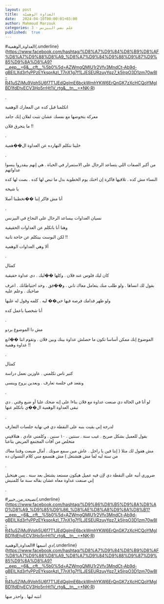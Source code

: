 ```yaml
---
layout: post
title:  العداوة الوهميّة
date:   2024-04-10T00:00:01+03:00
author: Mahmoud Marzouk
categories: 3 - علم نفس البيزنس
published:  true
---
```

\#العداوة_الوهمية{.underline}(https://www.facebook.com/hashtag/%D8%A7%D9%84%D8%B9%D8%AF%D8%A7%D9%88%D8%A9_%D8%A7%D9%84%D9%88%D9%87%D9%85%D9%8A%D8%A9?__eep__=6&__cft__%5b0%5d=AZWmgQMIU1r2Vfv3MndCt-Ab9d-gBEILXd3rfyPPzEYksprAzl_T7nX1g7f1LJESEURzuyYqz7_k5IrpO3D1zm70w8I-R41uSZjMu9Vqh5U6f7T1JEdQgImE6bckWmhYKW6ErQnGK7zXcHCQoYMgIBD1fdEtyECV3Ho5rrHt1V_rtg&__tn__=*NK-R)

.

اتكلمنا قبل كده عن المعارك الوهمية

معركة بتخوضها مع نفسك عشان تثبت لفلان إنك جامد

ما يتحرق فلان !!

.

خلينا نتكلم النهارده عن العداوة ال��همية

.

من أكبر الصفات اللي بتساعد الرجال على الاستمرار في الحياة . هي إنهم
بيقدروا ينسوا عداواتهم

النساء مش كده . تلاقيها فاكرة إن اختك يوم الخطوبة بدل ما تبص لها كده .
بصت لها كده

يا شيخة

أنا مش فاكر إننا ��تخطبنا أصلا

.

نسيان العداوات بيساعد الرجال على النجاح في البيزنس

وهنا أنا باتكلم عن العداوات الحقيقية

لكن البوست بيتكلم عن حاجة تانية !!

ألا وهي العداوات الوهمية

.

كمثال

كان ليك فلوس عند فلان . وكلها ��ليك . دي عداوة حقيقية

بقول لك انساها . ولو طلب منك يتعامل معاك تاني . و��فق . وخد احتياطاتك .
اعرف صاحبك . وعلم عليه

ولو ظهر قدامك فرصة فيها خي�� ليه . كلمه وقول له عليها

أنا شخصيا باعمل كده

.

مش دا الموضوع بردو

الموضوع إنك ممكن أساسا تكون ما حصلش عداوة بينك وبين فلان . وتقوم انتا
��انع عداوة وهمية !!

.

كمثال

كتير ناس تكلمني . عاوزين نعمل دراسة

ونقعد في جلسة تعارف . وبعدين يروح وينسى

.

لو أنا في الحالة دي صنعت عداوة مع فلان بناءا على إنه ضحك عليا أو ضيع
وقتي . دي تبقى العداوة الوهمية ال��ي باتكلم عنها

.

لدرجة إني بقيت بنبه على النقطة دي في نهاية جلسات التعارف

بقول للعميل بشكل صريح . غيب سنة . سنتين . ١٠ سنين . وكلمني عادي .
هتلاقيني متخلص من آفات المجتمع المريض بتاعنا

مش هقول لك مثلا ( إنتا فين يا راجل . عاش مين سمع صوتك . أمال ضيعت وقتنا
معاك من سنة ليه لما مش هتشتغل ) مش هتسمع مني كلام النسوان ده

.

ضروري أنبه على النقطة دي لإن فيه عميل هيكون مستعد يشتغل بعد سنة . بس
هيتخيل إني صنعت عداوة معاه عشان بقاله سنة ما كلمنيش

.

\#نصيحة_من_خبير{.underline}(https://www.facebook.com/hashtag/%D9%86%D8%B5%D9%8A%D8%AD%D8%A9_%D9%85%D9%86_%D8%AE%D8%A8%D9%8A%D8%B1?__eep__=6&__cft__%5b0%5d=AZWmgQMIU1r2Vfv3MndCt-Ab9d-gBEILXd3rfyPPzEYksprAzl_T7nX1g7f1LJESEURzuyYqz7_k5IrpO3D1zm70w8I-R41uSZjMu9Vqh5U6f7T1JEdQgImE6bckWmhYKW6ErQnGK7zXcHCQoYMgIBD1fdEtyECV3Ho5rrHt1V_rtg&__tn__=*NK-R)

دي اسمها
\#العداوة_الوهمية{.underline}(https://www.facebook.com/hashtag/%D8%A7%D9%84%D8%B9%D8%AF%D8%A7%D9%88%D8%A9_%D8%A7%D9%84%D9%88%D9%87%D9%85%D9%8A%D8%A9?__eep__=6&__cft__%5b0%5d=AZWmgQMIU1r2Vfv3MndCt-Ab9d-gBEILXd3rfyPPzEYksprAzl_T7nX1g7f1LJESEURzuyYqz7_k5IrpO3D1zm70w8I-R41uSZjMu9Vqh5U6f7T1JEdQgImE6bckWmhYKW6ErQnGK7zXcHCQoYMgIBD1fdEtyECV3Ho5rrHt1V_rtg&__tn__=*NK-R)

انتبه ليها . واحذر منها
